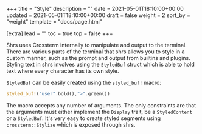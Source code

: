 +++
title = "Style"
description = ""
date = 2021-05-01T18:10:00+00:00
updated = 2021-05-01T18:10:00+00:00
draft = false
weight = 2
sort_by = "weight"
template = "docs/page.html"

[extra]
lead = ""
toc = true
top = false
+++

Shrs uses Crossterm internally to manipulate and output to the terminal.
There are various parts of the terminal that shrs allows you to style in a custom manner, such as the prompt and output from builtins and plugins.
Styling text in shrs involves using the `StyledBuf` struct which is able to hold text where every character has its own style.

`StyledBuf` can be easily created using the `styled_buf!` macro:

```rust
styled_buf!("user".bold(),">".green())
```

The macro accepts any number of arguments. The only constraints are that the arguments must either implement the `Display` trait, be a `StyledContent` or a `StyledBuf`.
It's very easy to create styled segments using `crossterm::Stylize` which is exposed through shrs.
